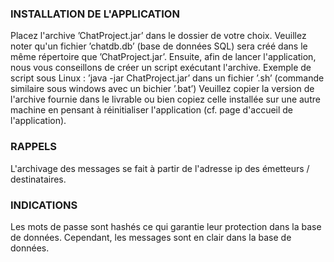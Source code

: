 ### INSTALLATION DE L'APPLICATION

Placez l'archive ’ChatProject.jar’ dans le dossier de votre choix. Veuillez noter qu'un fichier ’chatdb.db’ (base de données SQL)
sera créé dans le même répertoire que ’ChatProject.jar’.
Ensuite, afin de lancer l'application, nous vous conseillons de créer un script exécutant l'archive.
Exemple de script sous Linux : ’java -jar ChatProject.jar’ dans un fichier ’.sh’ (commande similaire sous windows avec un bichier ’.bat’)
Veuillez copier la version de l'archive fournie dans le livrable ou bien copiez celle installée sur une autre machine en pensant à réinitialiser l'application (cf. page d'accueil de l'application).


### RAPPELS

L'archivage des messages se fait à partir de l'adresse ip des émetteurs / destinataires.


### INDICATIONS

Les mots de passe sont hashés ce qui garantie leur protection dans la base de données. Cependant, les messages sont en clair dans la base de données.

